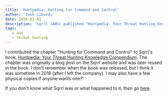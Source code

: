 ```yaml
---
title: 'Huntpedia: Hunting for Command and Control'
author: 'Josh Liburdi'
date: 2018-01-01
description: 'Sqrrl (AWS) published "Huntpedia: Your Threat Hunting Knowledge Compendium," which I contributed to!'
tags:
   - aws
   - threat hunting
---
```


I contributed the chapter "Hunting for Command and Control" to Sqrrl's book, [Huntpedia: Your Threat Hunting Knowledge Compendium](https://www.threathunting.net/files/huntpedia.pdf). The chapter was originally a blog post on the Sqrrl website and was later reused in the book. I don't remember when the book was released, but I think it was sometime in 2018 (after I left the company). I may also have a few physical copies if anyone wants one?!

If you don't know what Sqrrl was or what happened to it, then go [here](https://aws.amazon.com/detective/).
